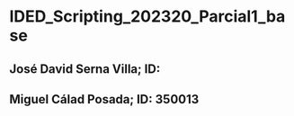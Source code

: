 # IDED_Scripting_202320_Parcial1_base

## José David Serna Villa; ID:
## Miguel Cálad Posada; ID: 350013
